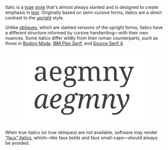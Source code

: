 
Italic is a [type](/glossary/type) [style](/glossary/style) that's almost always slanted and is designed to create emphasis in [text](/glossary/text_copy). Originally based on semi-cursive forms, italics are a direct contrast to the [upright](/glossary/regular_upright) style.

Unlike [obliques](/glossary/oblique), which are slanted versions of the upright forms, italics have a different structure informed by cursive handwriting—with their own nuances. Some italics differ wildly from their roman counterparts, such as those in [Bodoni Moda](https://fonts.google.com/specimen/Bodoni+Moda), [IBM Plex Serif](https://fonts.google.com/specimen/IBM+Plex+Serif?sort=date&category=Serif), and [Source Serif 4](https://fonts.google.com/specimen/Source+Serif+4?sort=date&category=Serif).

<figure>

![Top: Upright forms; below: Italic forms.](images/thumbnail.svg)

</figure>

When true italics (or true obliques) are not available, software may render [“faux“ italics](/glossary/faux_fake_pseudo_synthesized), which—like faux bolds and faux small-caps—should always be avoided.
